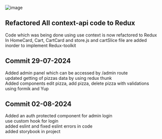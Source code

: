 ![image](https://github.com/HammadShahid2003/PizzaClone/assets/102351181/370334fb-87f9-4f44-a018-ee5b78e0b0af)
## Refactored All context-api code to Redux
Code which was being done using use context is now refactored to Redux<br>
In HomeCard, Cart, CartCard and store.js and cartSlice file are added inorder to implement Redux-toolkit<br>

## Commit 29-07-2024
Added admin panel which can be accessed by /admin route<br>
updated getting of pizzas data by using redux thunk<br>
Added components edit pizza, add pizza, delete pizza with validations using formik and Yup<br>

<h2>Commit 02-08-2024</h2>

Added an auth protected component for admin login<br>
use custom hook for login<br>
added eslint and fixed eslint errors in code<br>
added storybook in project

